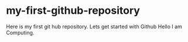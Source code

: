 # my-first-github-repository
Here is my first git hub repository. Lets get started with Github
Hello I am Computing.
